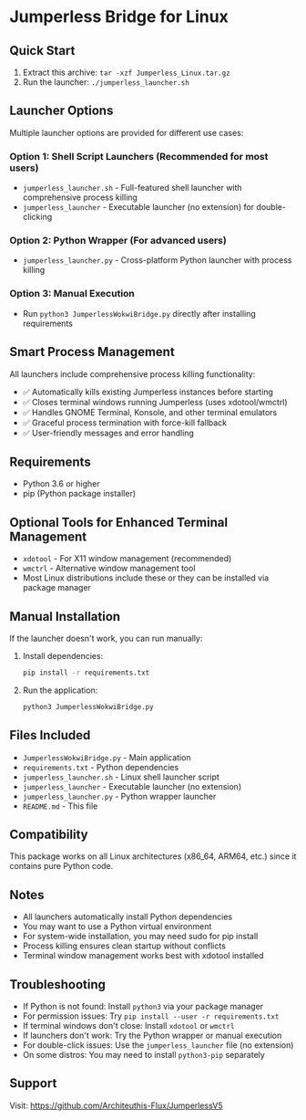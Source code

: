 # Jumperless Bridge for Linux

## Quick Start
1. Extract this archive: `tar -xzf Jumperless_Linux.tar.gz`
2. Run the launcher: `./jumperless_launcher.sh`

## Launcher Options
Multiple launcher options are provided for different use cases:

### Option 1: Shell Script Launchers (Recommended for most users)
- `jumperless_launcher.sh` - Full-featured shell launcher with comprehensive process killing
- `jumperless_launcher` - Executable launcher (no extension) for double-clicking

### Option 2: Python Wrapper (For advanced users)
- `jumperless_launcher.py` - Cross-platform Python launcher with process killing

### Option 3: Manual Execution
- Run `python3 JumperlessWokwiBridge.py` directly after installing requirements

## Smart Process Management
All launchers include comprehensive process killing functionality:
- ✅ Automatically kills existing Jumperless instances before starting
- ✅ Closes terminal windows running Jumperless (uses xdotool/wmctrl)
- ✅ Handles GNOME Terminal, Konsole, and other terminal emulators
- ✅ Graceful process termination with force-kill fallback
- ✅ User-friendly messages and error handling

## Requirements
- Python 3.6 or higher
- pip (Python package installer)

## Optional Tools for Enhanced Terminal Management
- `xdotool` - For X11 window management (recommended)
- `wmctrl` - Alternative window management tool
- Most Linux distributions include these or they can be installed via package manager

## Manual Installation
If the launcher doesn't work, you can run manually:

1. Install dependencies:
   ```bash
   pip install -r requirements.txt
   ```

2. Run the application:
   ```bash
   python3 JumperlessWokwiBridge.py
   ```

## Files Included
- `JumperlessWokwiBridge.py` - Main application
- `requirements.txt` - Python dependencies
- `jumperless_launcher.sh` - Linux shell launcher script
- `jumperless_launcher` - Executable launcher (no extension)
- `jumperless_launcher.py` - Python wrapper launcher
- `README.md` - This file

## Compatibility
This package works on all Linux architectures (x86_64, ARM64, etc.)
since it contains pure Python code.

## Notes
- All launchers automatically install Python dependencies
- You may want to use a Python virtual environment
- For system-wide installation, you may need sudo for pip install
- Process killing ensures clean startup without conflicts
- Terminal window management works best with xdotool installed

## Troubleshooting
- If Python is not found: Install `python3` via your package manager
- For permission issues: Try `pip install --user -r requirements.txt`
- If terminal windows don't close: Install `xdotool` or `wmctrl`
- If launchers don't work: Try the Python wrapper or manual execution
- For double-click issues: Use the `jumperless_launcher` file (no extension)
- On some distros: You may need to install `python3-pip` separately

## Support
Visit: https://github.com/Architeuthis-Flux/JumperlessV5
